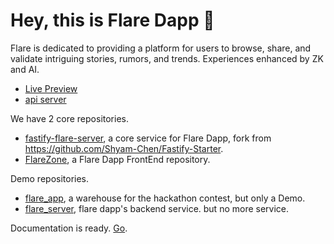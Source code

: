 # Hey, this is Flare Dapp 👋

Flare is dedicated to providing a platform for users to browse, share, and validate intriguing stories, rumors, and trends. Experiences enhanced by ZK and AI.

- [Live Preview](https://flare-dapp.io)
- [api server](https://apii.flare-dapp.io)

We have 2 core repositories.

- [fastify-flare-server](https://github.com/FlareZone/fastify-flare-server), a core service for Flare Dapp, fork from https://github.com/Shyam-Chen/Fastify-Starter.
- [FlareZone](https://github.com/FlareZone/FlareZone),  a Flare Dapp FrontEnd repository.

Demo repositories.

- [flare_app](https://github.com/FlareZone/flare_app), a warehouse for the hackathon contest, but only a Demo.
- [flare_server](https://github.com/FlareZone/flare_server), flare dapp's backend service. but no more service.

Documentation is ready. [Go](https://github.com/mx-space/docs).
